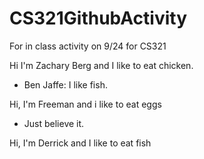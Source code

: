 # CS321GithubActivity
For in class activity on 9/24 for CS321

Hi I'm Zachary Berg and I like to eat chicken.
- Ben Jaffe: I like fish.


Hi, I'm Freeman and i like to eat eggs
- Just believe it.

Hi, I'm Derrick and I like to eat fish 
  

